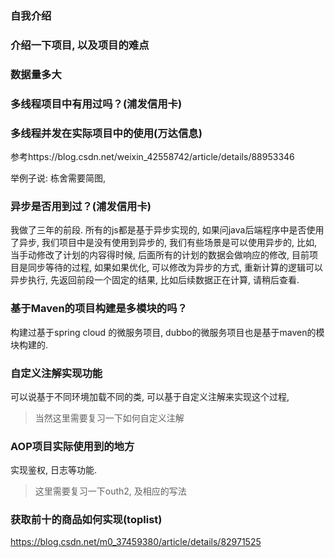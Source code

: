 ### 自我介绍



### 介绍一下项目, 以及项目的难点



### 数据量多大







### 多线程项目中有用过吗？(浦发信用卡)

### 多线程并发在实际项目中的使用(万达信息)

参考https://blog.csdn.net/weixin_42558742/article/details/88953346

举例子说: 栋舍需要简图,





### 异步是否用到过？(浦发信用卡)

我做了三年的前段. 所有的js都是基于异步实现的, 如果问java后端程序中是否使用了异步, 我们项目中是没有使用到异步的, 我们有些场景是可以使用异步的, 比如, 当手动修改了计划的内容得时候, 后面所有的计划的数据会做响应的修改, 目前项目是同步等待的过程, 如果如果优化, 可以修改为异步的方式, 重新计算的逻辑可以异步执行, 先返回前段一个固定的结果, 比如后续数据正在计算, 请稍后查看.





### 基于Maven的项目构建是多模块的吗？

构建过基于spring cloud 的微服务项目, dubbo的微服务项目也是基于maven的模块构建的.





### 自定义注解实现功能

可以说基于不同环境加载不同的类, 可以基于自定义注解来实现这个过程, 

> 当然这里需要复习一下如何自定义注解





### AOP项目实际使用到的地方

实现鉴权, 日志等功能.

> 这里需要复习一下outh2, 及相应的写法





### 获取前十的商品如何实现(toplist)

https://blog.csdn.net/m0_37459380/article/details/82971525